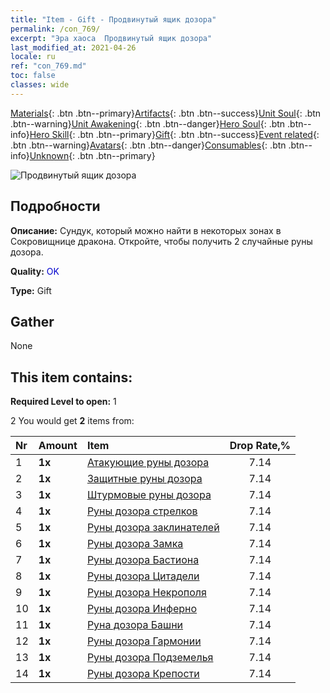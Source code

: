 ```yaml
---
title: "Item - Gift - Продвинутый ящик дозора"
permalink: /con_769/
excerpt: "Эра хаоса  Продвинутый ящик дозора"
last_modified_at: 2021-04-26
locale: ru
ref: "con_769.md"
toc: false
classes: wide
---
```

 [Materials](/ItemsRU/){: .btn .btn--primary}[Artifacts](/ItemsRU/Artifacts/){: .btn .btn--success}[Unit Soul](/ItemsRU/UnitSoul/){: .btn .btn--warning}[Unit Awakening](/ItemsRU/UnitAwakening/){: .btn .btn--danger}[Hero Soul](/ItemsRU/HeroSoul/){: .btn .btn--info}[Hero Skill](/ItemsRU/HeroSkill/){: .btn .btn--primary}[Gift](/ItemsRU/Gift/){: .btn .btn--success}[Event related](/ItemsRU/Events/){: .btn .btn--warning}[Avatars](/ItemsRU/Avatars/){: .btn .btn--danger}[Consumables](/ItemsRU/Consumables/){: .btn .btn--info}[Unknown](/ItemsRU/Unknown/){: .btn .btn--primary}

 ![Продвинутый ящик дозора](/images/t/i_tujianhezi2.png)

## Подробности
 **Описание:** Сундук, который можно найти в некоторых зонах в Сокровищнице дракона. Откройте, чтобы получить 2 случайные руны дозора.

 **Quality:** <span style="color: #0000CD">OK</span>

 **Type:** Gift

## Gather

  None

## This item contains:

 **Required Level to open:** 1

 2 You would get **2** items  from:

  | Nr | Amount |     Item    | Drop Rate,% |
  |:---|:-------|:------------|:---------:|
  | 1 |  **1x** | [Атакующие руны дозора](/ItemsRU/con_734/) | 7.14 | 
  | 2 |  **1x** | [Защитные руны дозора](/ItemsRU/con_739/) | 7.14 | 
  | 3 |  **1x** | [Штурмовые руны дозора](/ItemsRU/con_741/) | 7.14 | 
  | 4 |  **1x** | [Руны дозора стрелков](/ItemsRU/con_742/) | 7.14 | 
  | 5 |  **1x** | [Руны дозора заклинателей](/ItemsRU/con_746/) | 7.14 | 
  | 6 |  **1x** | [Руны дозора Замка](/ItemsRU/con_752/) | 7.14 | 
  | 7 |  **1x** | [Руны дозора Бастиона](/ItemsRU/con_753/) | 7.14 | 
  | 8 |  **1x** | [Руны дозора Цитадели](/ItemsRU/con_754/) | 7.14 | 
  | 9 |  **1x** | [Руны дозора Некрополя](/ItemsRU/con_755/) | 7.14 | 
  | 10 |  **1x** | [Руны дозора Инферно](/ItemsRU/con_777/) | 7.14 | 
  | 11 |  **1x** | [Руна дозора Башни](/ItemsRU/con_785/) | 7.14 | 
  | 12 |  **1x** | [Руны дозора Гармонии](/ItemsRU/con_791/) | 7.14 | 
  | 13 |  **1x** | [Руны дозора Подземелья](/ItemsRU/con_792/) | 7.14 | 
  | 14 |  **1x** | [Руны дозора Крепости](/ItemsRU/con_818/) | 7.14 | 
